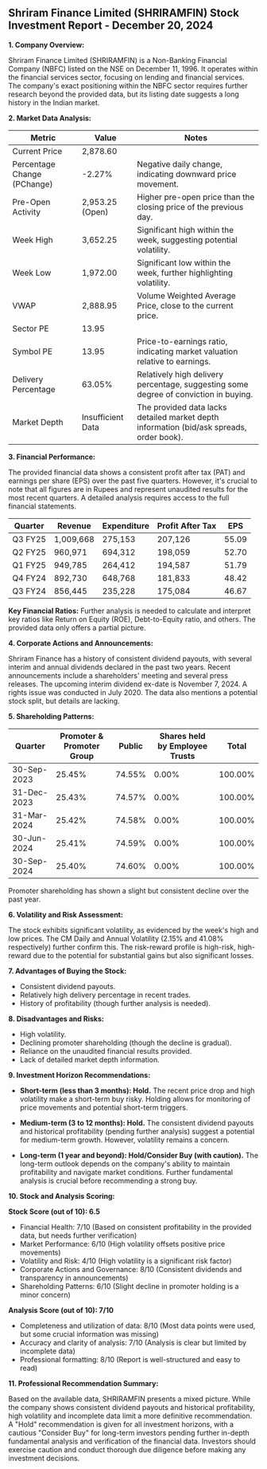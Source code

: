 ## Shriram Finance Limited (SHRIRAMFIN) Stock Investment Report - December 20, 2024

**1. Company Overview:**

Shriram Finance Limited (SHRIRAMFIN) is a Non-Banking Financial Company (NBFC) listed on the NSE on December 11, 1996.  It operates within the financial services sector, focusing on lending and financial services.  The company's exact positioning within the NBFC sector requires further research beyond the provided data, but its listing date suggests a long history in the Indian market.

**2. Market Data Analysis:**

| Metric                     | Value          | Notes                                                              |
|-----------------------------|-----------------|----------------------------------------------------------------------|
| Current Price               | 2,878.60        |                                                                      |
| Percentage Change (PChange) | -2.27%          | Negative daily change, indicating downward price movement.           |
| Pre-Open Activity          | 2,953.25 (Open) | Higher pre-open price than the closing price of the previous day. |
| Week High                   | 3,652.25        | Significant high within the week, suggesting potential volatility.   |
| Week Low                    | 1,972.00        | Significant low within the week, further highlighting volatility.    |
| VWAP                        | 2,888.95        | Volume Weighted Average Price, close to the current price.           |
| Sector PE                   | 13.95           |                                                                      |
| Symbol PE                   | 13.95           | Price-to-earnings ratio, indicating market valuation relative to earnings. |
| Delivery Percentage         | 63.05%          | Relatively high delivery percentage, suggesting some degree of conviction in buying. |
| Market Depth                | Insufficient Data | The provided data lacks detailed market depth information (bid/ask spreads, order book). |


**3. Financial Performance:**

The provided financial data shows a consistent profit after tax (PAT) and earnings per share (EPS) over the past five quarters. However, it's crucial to note that all figures are in Rupees and represent unaudited results for the most recent quarters.  A detailed analysis requires access to the full financial statements.

| Quarter      | Revenue     | Expenditure | Profit After Tax | EPS      |
|--------------|-------------|-------------|-----------------|----------|
| Q3 FY25      | 1,009,668   | 275,153     | 207,126          | 55.09    |
| Q2 FY25      | 960,971     | 694,312     | 198,059          | 52.70    |
| Q1 FY25      | 949,785     | 264,412     | 194,587          | 51.79    |
| Q4 FY24      | 892,730     | 648,768     | 181,833          | 48.42    |
| Q3 FY24      | 856,445     | 235,228     | 175,084          | 46.67    |


**Key Financial Ratios:**  Further analysis is needed to calculate and interpret key ratios like Return on Equity (ROE), Debt-to-Equity ratio, and others.  The provided data only offers a partial picture.

**4. Corporate Actions and Announcements:**

Shriram Finance has a history of consistent dividend payouts, with several interim and annual dividends declared in the past two years.  Recent announcements include a shareholders' meeting and several press releases.  The upcoming interim dividend ex-date is November 7, 2024.  A rights issue was conducted in July 2020.  The data also mentions a potential stock split, but details are lacking.

**5. Shareholding Patterns:**

| Quarter      | Promoter & Promoter Group | Public | Shares held by Employee Trusts | Total |
|--------------|---------------------------|--------|-------------------------------|-------|
| 30-Sep-2023  | 25.45%                     | 74.55% | 0.00%                         | 100.00%|
| 31-Dec-2023  | 25.43%                     | 74.57% | 0.00%                         | 100.00%|
| 31-Mar-2024  | 25.42%                     | 74.58% | 0.00%                         | 100.00%|
| 30-Jun-2024  | 25.41%                     | 74.59% | 0.00%                         | 100.00%|
| 30-Sep-2024  | 25.40%                     | 74.60% | 0.00%                         | 100.00%|

Promoter shareholding has shown a slight but consistent decline over the past year.

**6. Volatility and Risk Assessment:**

The stock exhibits significant volatility, as evidenced by the week's high and low prices.  The CM Daily and Annual Volatility (2.15% and 41.08% respectively) further confirm this.  The risk-reward profile is high-risk, high-reward due to the potential for substantial gains but also significant losses.

**7. Advantages of Buying the Stock:**

* Consistent dividend payouts.
* Relatively high delivery percentage in recent trades.
* History of profitability (though further analysis is needed).

**8. Disadvantages and Risks:**

* High volatility.
* Declining promoter shareholding (though the decline is gradual).
* Reliance on the unaudited financial results provided.
* Lack of detailed market depth information.

**9. Investment Horizon Recommendations:**

* **Short-term (less than 3 months): Hold.** The recent price drop and high volatility make a short-term buy risky.  Holding allows for monitoring of price movements and potential short-term triggers.

* **Medium-term (3 to 12 months): Hold.**  The consistent dividend payouts and historical profitability (pending further analysis) suggest a potential for medium-term growth. However, volatility remains a concern.

* **Long-term (1 year and beyond): Hold/Consider Buy (with caution).**  The long-term outlook depends on the company's ability to maintain profitability and navigate market conditions.  Further fundamental analysis is crucial before recommending a strong buy.


**10. Stock and Analysis Scoring:**

**Stock Score (out of 10): 6.5**

* Financial Health: 7/10 (Based on consistent profitability in the provided data, but needs further verification)
* Market Performance: 6/10 (High volatility offsets positive price movements)
* Volatility and Risk: 4/10 (High volatility is a significant risk factor)
* Corporate Actions and Governance: 8/10 (Consistent dividends and transparency in announcements)
* Shareholding Patterns: 6/10 (Slight decline in promoter holding is a minor concern)

**Analysis Score (out of 10): 7/10**

* Completeness and utilization of data: 8/10 (Most data points were used, but some crucial information was missing)
* Accuracy and clarity of analysis: 7/10 (Analysis is clear but limited by incomplete data)
* Professional formatting: 8/10 (Report is well-structured and easy to read)


**11. Professional Recommendation Summary:**

Based on the available data, SHRIRAMFIN presents a mixed picture. While the company shows consistent dividend payouts and historical profitability, high volatility and incomplete data limit a more definitive recommendation.  A "Hold" recommendation is given for all investment horizons, with a cautious "Consider Buy" for long-term investors pending further in-depth fundamental analysis and verification of the financial data.  Investors should exercise caution and conduct thorough due diligence before making any investment decisions.
